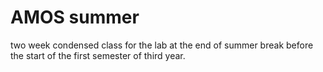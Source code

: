 # AMOS summer

two week condensed class for the lab at the end of summer break before the start of the first semester of third year.

